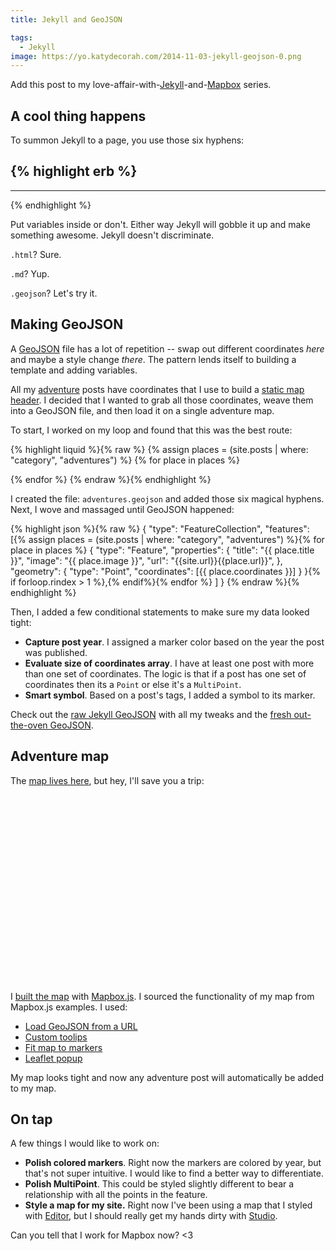 ```yaml
---
title: Jekyll and GeoJSON

tags:
  - Jekyll
image: https://yo.katydecorah.com/2014-11-03-jekyll-geojson-0.png
---
```


Add this post to my love-affair-with-[Jekyll]({{site.url}}/code/mapbox-for-jekyll-posts/)-and-[Mapbox]({{site.url}}/code/static-mapbox-for-jekyll/) series.

## A cool thing happens

To summon Jekyll to a page, you use those six hyphens:

## {% highlight erb %}

---

{% endhighlight %}

Put variables inside or don't. Either way Jekyll will gobble it up and make something awesome. Jekyll doesn't discriminate.

`.html`? Sure.

`.md`? Yup.

`.geojson`? Let's try it.

## Making GeoJSON

A [GeoJSON](http://geojson.org/) file has a lot of repetition -- swap out different coordinates _here_ and maybe a style change _there_. The pattern lends itself to building a template and adding variables.

All my [adventure](/adventures) posts have coordinates that I use to build a [static map header]({{site.url}}/code/static-mapbox-for-jekyll/). I decided that I wanted to grab all those coordinates, weave them into a GeoJSON file, and then load it on a single adventure map.

To start, I worked on my loop and found that this was the best route:

{% highlight liquid %}{% raw %}
{% assign places = (site.posts | where: "category", "adventures") %}
{% for place in places %}

  <!-- gooey, caramel center -->

{% endfor %}
{% endraw %}{% endhighlight %}

I created the file: `adventures.geojson` and added those six magical hyphens. Next, I wove and massaged until GeoJSON happened:

{% highlight json %}{% raw %}
{
"type": "FeatureCollection",
"features": [{% assign places = (site.posts | where: "category", "adventures") %}{% for place in places %}
{
"type": "Feature",
"properties": {
"title": "{{ place.title }}",
"image": "{{ place.image }}",
"url": "{{site.url}}{{place.url}}",
},
"geometry": {
"type": "Point",
"coordinates": [{{ place.coordinates }}]
}
}{% if forloop.rindex > 1 %},{% endif%}{% endfor %}
]
}
{% endraw %}{% endhighlight %}

Then, I added a few conditional statements to make sure my data looked tight:

- **Capture post year**. I assigned a marker color based on the year the post was published.
- **Evaluate size of coordinates array**. I have at least one post with more than one set of coordinates. The logic is that if a post has one set of coordinates then its a `Point` or else it's a `MultiPoint`.
- **Smart symbol**. Based on a post's tags, I added a symbol to its marker.

Check out the [raw Jekyll GeoJSON](https://github.com/katydecorah/katydecorah.github.io/blob/master/map/adventures.geojson?short_path=f85bc8f) with all my tweaks and the [fresh out-the-oven GeoJSON](/map/adventures.geojson).

## Adventure map

The [map lives here](/map), but hey, I'll save you a trip:

<script src='https://api.tiles.mapbox.com/mapbox.js/v2.1.2/mapbox.js'></script>
<link href='https://api.tiles.mapbox.com/mapbox.js/v2.1.2/mapbox.css' rel='stylesheet' />

<div id="map" style="max-width: 900px; margin: 0 auto 1em; height: 300px"></div>
<script>
L.mapbox.accessToken = '{{site.mapbox-token}}';
var map = L.mapbox.map('map', '{{site.mapid}}');

var featureLayer = L.mapbox.featureLayer()
.loadURL('/map/adventures.geojson')
.addTo(map);

featureLayer.on('ready', function() {
map.fitBounds(featureLayer.getBounds());
});

featureLayer.on('layeradd', function(e) {
var marker = e.layer,
feature = marker.feature;

// Create custom popup content
var popupContent = '<a target="_blank" class="popup" href="' + feature.properties.url + '">' +
'{% include img.html alt="'+ feature.properties.title +'+" style="max-width: 150px" src="' + feature.properties.image + '" %}<h2 class="text-center">'+feature.properties.title+'</h2></a>';

// http://leafletjs.com/reference.html#popup
marker.bindPopup(popupContent,{
minWidth: 200,
closeButton: false
});
});
</script>

I [built the map](https://github.com/katydecorah/katydecorah.github.io/blob/master/map/index.html) with [Mapbox.js](https://www.mapbox.com/mapbox.js/api/). I sourced the functionality of my map from Mapbox.js examples. I used:

- [Load GeoJSON from a URL](https://www.mapbox.com/mapbox.js/example/v1.0.0/geojson-marker-from-url/)
- [Custom toolips](https://www.mapbox.com/mapbox.js/example/v1.0.0/custom-popup/)
- [Fit map to markers](https://www.mapbox.com/mapbox.js/example/v1.0.0/fit-map-to-markers/)
- [Leaflet popup](http://leafletjs.com/reference.html#popup)

My map looks tight and now any adventure post will automatically be added to my map.

## On tap

A few things I would like to work on:

- **Polish colored markers**. Right now the markers are colored by year, but that's not super intuitive. I would like to find a better way to differentiate.
- **Polish MultiPoint**. This could be styled slightly different to bear a relationship with all the points in the feature.
- **Style a map for my site.** Right now I've been using a map that I styled with [Editor](https://www.mapbox.com/editor), but I should really get my hands dirty with [Studio](https://www.mapbox.com/mapbox-studio).

Can you tell that I work for Mapbox now? <3
